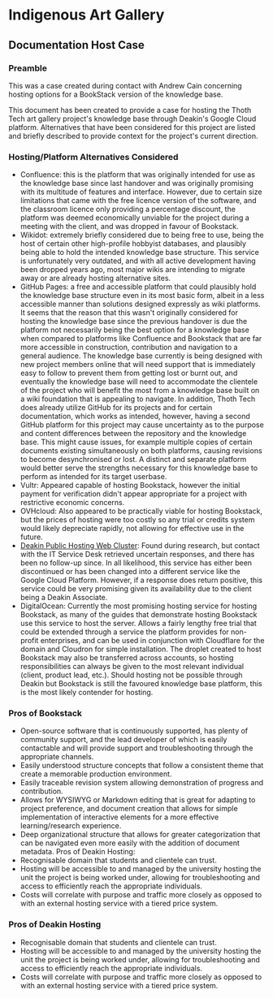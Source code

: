# Indigenous Art Gallery

## Documentation Host Case

### Preamble

This was a case created during contact with Andrew Cain concerning hosting options for a BookStack
version of the knowledge base.

This document has been created to provide a case for hosting the Thoth Tech art gallery project's
knowledge base through Deakin's Google Cloud platform. Alternatives that have been considered for
this project are listed and briefly described to provide context for the project's current
direction.

### Hosting/Platform Alternatives Considered

- Confluence: this is the platform that was originally intended for use as the knowledge base since
  last handover and was originally promising with its multitude of features and interface. However,
  due to certain size limitations that came with the free licence version of the software, and the
  classroom licence only providing a percentage discount, the platform was deemed economically
  unviable for the project during a meeting with the client, and was dropped in favour of Bookstack.
- Wikidot: extremely briefly considered due to being free to use, being the host of certain other
  high-profile hobbyist databases, and plausibly being able to hold the intended knowledge base
  structure. This service is unfortunately very outdated, and with all active development having
  been dropped years ago, most major wikis are intending to migrate away or are already hosting
  alternative sites.
- GitHub Pages: a free and accessible platform that could plausibly hold the knowledge base
  structure even in its most basic form, albeit in a less accessible manner than solutions designed
  expressly as wiki platforms. It seems that the reason that this wasn't originally considered for
  hosting the knowledge base since the previous handover is due the platform not necessarily being
  the best option for a knowledge base when compared to platforms like Confluence and Bookstack that
  are far more accessible in construction, contribution and navigation to a general audience. The
  knowledge base currently is being designed with new project members online that will need support
  that is immediately easy to follow to prevent them from getting lost or burnt out, and eventually
  the knowledge base will need to accommodate the clientele of the project who will benefit the most
  from a knowledge base built on a wiki foundation that is appealing to navigate. In addition, Thoth
  Tech does already utilize GitHub for its projects and for certain documentation, which works as
  intended, however, having a second GitHub platform for this project may cause uncertainty as to
  the purpose and content differences between the repository and the knowledge base. This might
  cause issues, for example multiple copies of certain documents existing simultaneously on both
  platforms, causing revisions to become desynchronised or lost. A distinct and separate platform
  would better serve the strengths necessary for this knowledge base to perform as intended for its
  target userbase.
- Vultr: Appeared capable of hosting Bookstack, however the initial payment for verification didn't
  appear appropriate for a project with restrictive economic concerns.
- OVHcloud: Also appeared to be practically viable for hosting Bookstack, but the prices of hosting
  were too costly so any trial or credits system would likely depreciate rapidly, not allowing for
  effective use in the future.
- [Deakin Public Hosting Web Cluster](https://acqol.com.au/): Found during research, but contact
  with the IT Service Desk retrieved uncertain responses, and there has been no follow-up since. In
  all likelihood, this service has either been discontinued or has been changed into a different
  service like the Google Cloud Platform. However, if a response does return positive, this service
  could be very promising given its availability due to the client being a Deakin Associate.
- DigitalOcean: Currently the most promising hosting service for hosting Bookstack, as many of the
  guides that demonstrate hosting Bookstack use this service to host the server. Allows a fairly
  lengthy free trial that could be extended through a service the platform provides for non-profit
  enterprises, and can be used in conjunction with Cloudflare for the domain and Cloudron for simple
  installation. The droplet created to host Bookstack may also be transferred across accounts, so
  hosting responsibilities can always be given to the most relevant individual (client, product
  lead, etc.). Should hosting not be possible through Deakin but Bookstack is still the favoured
  knowledge base platform, this is the most likely contender for hosting.

### Pros of Bookstack

- Open-source software that is continuously supported, has plenty of community support, and the lead
  developer of which is easily contactable and will provide support and troubleshooting through the
  appropriate channels.
- Easily understood structure concepts that follow a consistent theme that create a memorable
  production environment.
- Easily traceable revision system allowing demonstration of progress and contribution.
- Allows for WYSIWYG or Markdown editing that is great for adapting to project preference, and
  document creation that allows for simple implementation of interactive elements for a more
  effective learning/research experience.
- Deep organizational structure that allows for greater categorization that can be navigated even
  more easily with the addition of document metadata. Pros of Deakin Hosting:
- Recognisable domain that students and clientele can trust.
- Hosting will be accessible to and managed by the university hosting the unit the project is being
  worked under, allowing for troubleshooting and access to efficiently reach the appropriate
  individuals.
- Costs will correlate with purpose and traffic more closely as opposed to with an external hosting
  service with a tiered price system.

### Pros of Deakin Hosting

- Recognisable domain that students and clientele can trust.
- Hosting will be accessible to and managed by the university hosting the unit the project is being
  worked under, allowing for troubleshooting and access to efficiently reach the appropriate
  individuals.
- Costs will correlate with purpose and traffic more closely as opposed to with an external hosting
  service with a tiered price system.
